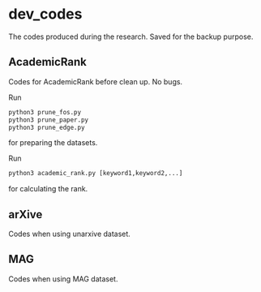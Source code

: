 # dev_codes
The codes produced during the research. Saved for the backup purpose.

## AcademicRank
Codes for AcademicRank before clean up. No bugs. 

Run
```python
python3 prune_fos.py
python3 prune_paper.py
python3 prune_edge.py
```
for preparing the datasets. 

Run
```python
python3 academic_rank.py [keyword1,keyword2,...]
```
for calculating the rank.


## arXive
Codes when using unarxive dataset.

## MAG
Codes when using MAG dataset.
